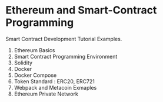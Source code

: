 # Ethereum and Smart-Contract Programming

Smart Contract Development Tutorial Examples.
1. Ethereum Basics
2. Smart Contract Programming Environment
3. Solidity
4. Docker
5. Docker Compose
6. Token Standard : ERC20, ERC721
7. Webpack and Metacoin Exmaples
8. Ethereum Private Network
